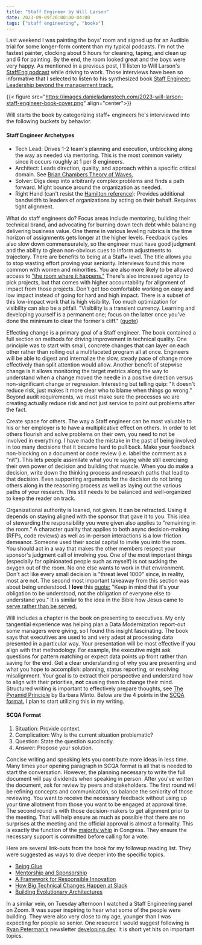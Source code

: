 ```yaml
---
title: "Staff Engineer by Will Larson"
date: 2023-09-09T20:00:00-04:00
tags: ["staff engineering", "books"]
---
```


Last weekend I was painting the boys' room and signed up for an Audible trial for some longer-form content than my typical podcasts. I'm not the fastest painter, clocking about 5 hours for cleaning, taping, and clean up and 6 for painting. By the end, the room looked great and the boys were very happy. As mentioned in a previous post, I'll listen to Will Larson's [StaffEng podcast](https://podcast.staffeng.com) while driving to work. Those interviews have been so informative that I selected to listen to his synthesized book [Staff Engineer: Leadership beyond the management track.](https://staffeng.com/book)

{{< figure src="https://images.danieladamstech.com/2023-will-larson-staff-engineer-book-cover.png" align="center">}}

Will starts the book by categorizing staff+ engineers he's interviewed into the following buckets by behavior.

#### Staff Engineer Archetypes

- Tech Lead: Drives 1-2 team's planning and execution, unblocking along the way as needed via mentoring. This is the most common variety since it occurs roughly at 1 per 8 engineers.
- Architect: Leads direction, quality, and approach within a specific critical domain. See [Brian Chambers Theory of Waves.](https://brianchambers.substack.com/p/chamber-of-tech-secrets-5)
- Solver: Digs deep into arbitrarily complex problems and finds a path forward. Might bounce around the organization as needed.
- Right Hand (can't resist the [Hamilton reference](https://www.youtube.com/watch?v=7uGG7Sgwz4Q)): Provides additional bandwidth to leaders of organizations by acting on their behalf. Requires tight alignment.

What do staff engineers do? Focus areas include mentoring, building their technical brand, and advocating for burning down tech debt while balancing delivering business value. One theme in various leveling rubrics is the time horizon of assignments gets longer at the higher levels. Feedback cycles also slow down commensurately, so the engineer must have good judgment and the ability to glean non-obvious cues to inform adjustments to trajectory. There are benefits to being at a Staff+ level. The title allows you to stop wasting effort proving your seniority. Interviews found this more common with women and minorities. You are also more likely to be allowed access to ["the room where it happens."](https://www.youtube.com/watch?v=UMD14n4UOVQ) There's also increased agency to pick projects, but that comes with higher accountability for alignment of impact from those projects. Don't get too comfortable working on easy and low impact instead of going for hard and high impact. There is a subset of this low-impact work that is high visibility. Too much optimization for visibility can also be a pitfall. "Visibility is a transient currency. Learning and developing yourself is a permanent one; focus on the latter once you've done the minimum to clear the former's cliff." ([quote](https://staffeng.com/guides/being-visible/))

Effecting change is a primary goal of a Staff engineer. The book contained a full section on methods for driving improvement in technical quality. One principle was to start with small, concrete changes that can layer on each other rather than rolling out a multifaceted program all at once. Engineers will be able to digest and internalize the slow, steady pace of change more effectively than split attention would allow. Another benefit of stepwise change is it allows monitoring the target metrics along the way to understand when a change moved the needle in a positive direction versus non-significant change or regression. Interesting but telling quip: "It doesn't reduce risk, just makes it more clear who to blame when things go wrong." Beyond audit requirements, we must make sure the processes we are creating actually reduce risk and not just service to point out problems after the fact.

Create space for others. The way a Staff engineer can be most valuable to his or her employer is to have a multiplicative effect on others. In order to let others flourish and solve problems on their own, you need to not be involved in everything. I have made the mistake in the past of being involved in too many decisions that it became hard to pull back. Make your feedback non-blocking on a document or code review (i.e. label the comment as a "nit"). This lets people assimilate what you're saying while still exercising their own power of decision and building that muscle. When you do make a decision, write down the thinking process and research paths that lead to that decision. Even supporting arguments for the decision do not bring others along in the reasoning process as well as laying out the various paths of your research. This still needs to be balanced and well-organized to keep the reader on track.

Organizational authority is loaned, not given. It can be retracted. Using it depends on staying aligned with the sponsor that gave it to you. This idea of stewarding the responsibility you were given also applies to "remaining in the room." A character quality that applies to both async decision-making (RFPs, code reviews) as well as in-person interactions is a low-friction demeanor. Someone used their social capital to invite you into the room. You should act in a way that makes the other members respect your sponsor's judgment call of involving you. One of the most important things (especially for opinionated people such as myself) is not sucking the oxygen out of the room. No one else wants to work in that environment. Don't act like every small decision is "threat level 1000" since, in reality, most are not. The second most important takeaway from this section was about being understood. I **love** this [quote:](https://staffeng.com/guides/getting-in-the-room/) "Keep in mind that it's your obligation to be understood, not the obligation of everyone else to understand you." It is similar to the idea in the Bible how Jesus came to [serve rather than be served.](https://www.bible.com/bible/59/MRK.10.45)

Will includes a chapter in the book on presenting to executives. My only tangential experience was helping plan a Data Modernization report-out some managers were giving, so I found this insight fascinating. The book says that executives are used to and very adept at processing data presented in a particular way. Your presentation will be most effective if you align with that methodology. For example, the executive might ask questions for pattern matching or expect data points up front rather than saving for the end. Get a clear understanding of why you are presenting and what you hope to accomplish: planning, status reporting, or resolving misalignment. Your goal is to extract their perspective and understand how to align with their priorities, **not** causing them to change their mind. Structured writing is important to effectively prepare thoughts, see [The Pyramid Principle](https://www.amazon.com/Pyramid-Principle-Logic-Writing-Thinking/dp/0273710516) by Barbara Minto. Below are the 4 points in the [SCQA format.](https://staffeng.com/guides/present-to-executives/) I plan to start utilizing this in my writing.

#### SCQA Format

1. Situation: Provide context.
2. Complication: Why is the current situation problematic?
3. Question: State the question succinctly.
4. Answer: Propose your solution.

Concise writing and speaking lets you contribute more ideas in less time. Many times your opening paragraph in SCQA format is all that is needed to start the conversation. However, the planning necessary to write the full document will pay dividends when speaking in person. After you've written the document, ask for review by peers and stakeholders. The first round will be refining concepts and communication, so balance the seniority of those reviewing. You want to receive the necessary feedback without using up your time allotment from those you want to be engaged at approval time. The second round is with those decision-makers to get alignment prior to the meeting. That will help ensure as much as possible that there are no surprises at the meeting and the official approval is almost a formality. This is exactly the function of the [majority whip](https://www.senate.gov/about/origins-foundations/parties-leadership/party-whips.htm) in Congress. They ensure the necessary support is committed before calling for a vote.

Here are several link-outs from the book for my followup reading list. They were suggested as ways to dive deeper into the specific topics.

- [Being Glue](https://noidea.dog/glue)
- [Mentorship and Sponsorship](https://larahogan.me/blog/what-sponsorship-looks-like/)
- [A Framework for Responsible Innovation](https://multithreaded.stitchfix.com/blog/2019/08/19/framework-for-responsible-innovation/)
- [How Big Technical Changes Happen at Slack](https://slack.engineering/how-big-technical-changes-happen-at-slack/)
- [Building Evolutionary Architectures](https://evolutionaryarchitecture.com/)

In a similar vein, on Tuesday afternoon I watched a Staff Engineering panel on Zoom. It was super inspiring to hear what some of the people were building. They were also very close to my age, younger than I was expecting for people so senior. One resource I would suggest following is [Ryan Peterman's](https://www.linkedin.com/in/ryanlpeterman/) newsletter [developing.dev](https://www.developing.dev/). It is short yet hits on important topics.
